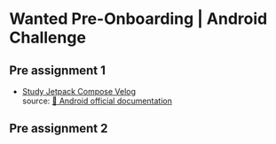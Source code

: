 # Wanted Pre-Onboarding | Android Challenge
## Pre assignment 1
- [Study Jetpack Compose Velog](https://velog.io/@yesue/Android-Jetpack-Compose)<br>
  source: [🤖 Android official documentation](https://developer.android.com/codelabs/jetpack-compose-basics?hl=ko#0)

## Pre assignment 2
